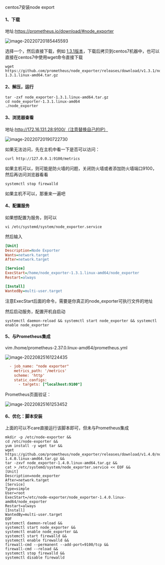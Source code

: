 centos7安装node export

#### 1、下载

地址:https://prometheus.io/download/#node_exporter

![image-20220720185445593](https://img2022.cnblogs.com/blog/1768648/202208/1768648-20220825163828429-899812697.png)

选择一个，然后直接下载，例如 [1.3.1版本](https://github.com/prometheus/node_exporter/releases/download/v1.3.1/node_exporter-1.3.1.linux-amd64.tar.gz)，下载后拷贝到centos7机器中，也可以直接在centos7中使用wget命令直接下载

```shell
wget https://github.com/prometheus/node_exporter/releases/download/v1.3.1/node_exporter-1.3.1.linux-amd64.tar.gz
```

#### 2、解压，运行

```shell
tar -zxf node_exporter-1.3.1.linux-amd64.tar.gz
cd node_exporter-1.3.1.linux-amd64
./node_exporter
```

#### 3、浏览器查看

地址:http://172.16.131.28:9100/（注意替换自己的IP）

![image-20220720190722730](https://img2022.cnblogs.com/blog/1768648/202208/1768648-20220825163828755-1692925870.png)

如果无法访问，先在主机中看一下是否可以访问：

```
curl http://127.0.0.1:9100/metrics 
```

如果主机可以，则可能是防火墙的问题，关闭防火墙或者添加防火墙端口9100，然后再访问浏览器看看

```
systemctl stop firewalld
```

如果主机不可以，那重来一遍吧

#### 4、配置服务

如果想配置为服务，则可以

```shell
vi /etc/systemd/system/node_exporter.service
```

然后输入

```ini
[Unit]
Description=Node Exporter
Wants=network.target
After=network.target

[Service]
ExecStart=/home/node_exporter-1.3.1.linux-amd64/node_exporter
Restart=always

[Install]
WantedBy=multi-user.target
```

注意ExecStart后面的命令，需要是你真正的node_exporter可执行文件的地址

然后启动服务，配置开机自启动

```shell
systemctl daemon-reload && systemctl start node_exporter && systemctl enable node_exporter
```

#### 5、与Prometheus集成

vim /home/prometheus-2.37.0.linux-amd64/prometheus.yml

![image-20220825161224435](https://img2022.cnblogs.com/blog/1768648/202208/1768648-20220825163829093-1900816612.png)

```ini
  - job_name: "node exporter"
    metrics_path: '/metrics'
    scheme: 'http'
    static_configs:
      - targets: ["localhost:9100"]
```

Prometheus页面验证：

![image-20220825161253452](https://img2022.cnblogs.com/blog/1768648/202208/1768648-20220825163829514-1582015466.png)

#### 6、优化：脚本安装

上面的可以不care直接运行该脚本即可，但未与Prometheus集成

```shell
mkdir -p /etc/node-exporter &&
cd /etc/node-exporter &&
yum install -y wget tar &&
wget https://github.com/prometheus/node_exporter/releases/download/v1.4.0/node_exporter-1.4.0.linux-amd64.tar.gz &&
tar -zxvf node_exporter-1.4.0.linux-amd64.tar.gz &&
cat > /etc/systemd/system/node_exporter.service << EOF &&
[Unit]
Description=node_exporter
After=network.target
[Service]
Type=simple
User=root
ExecStart=/etc/node-exporter/node_exporter-1.4.0.linux-amd64/node_exporter
Restart=always
[Install]
WantedBy=multi-user.target
EOF
systemctl daemon-reload &&
systemctl start node_exporter &&
systemctl enable node_exporter &&
systemctl start firewalld &&
systemctl enable firewalld &&
firewall-cmd --permanent --add-port=9100/tcp &&
firewall-cmd --reload &&
systemctl stop firewalld &&
systemctl disable firewalld
```
